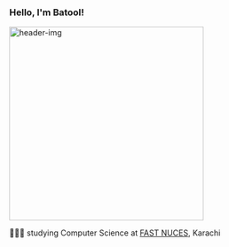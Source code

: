 ### Hello, I'm Batool!
<img src="https://github.com/b2lie/b2lie/assets/150889376/c0c62f98-a7d8-4ff7-9a45-3d38e9c3d956" alt="header-img" width="350"/>

👩🏻‍🎓 studying Computer Science at [FAST NUCES](https://nu.edu.pk/), Karachi<br>



<!---
![mew](https://github.com/b2lie/b2lie/assets/150889376/daa9b73f-991d-48e8-98d0-5f078b16bb03)

- 👋 Hi, I’m @b2lie
- 👀 I’m interested in ...
- 🌱 I’m currently learning ...
- 💞️ I’m looking to collaborate on ...
- 📫 How to reach me ...
- 😄 Pronouns: ...
- ⚡ Fun fact: ...


b2lie/b2lie is a ✨ special ✨ repository because its `README.md` (this file) appears on your GitHub profile.
You can click the Preview link to take a look at your changes.
--->

